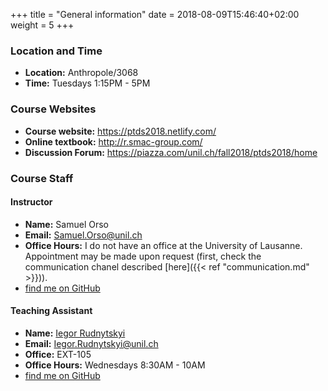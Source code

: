 +++
title = "General information"
date =  2018-08-09T15:46:40+02:00
weight = 5
+++

### Location and Time

- **Location:** Anthropole/3068
- **Time:** Tuesdays 1:15PM - 5PM

### Course Websites

* **Course website:**  <https://ptds2018.netlify.com/>
* **Online textbook:**  <http://r.smac-group.com/>
* **Discussion Forum:** <https://piazza.com/unil.ch/fall2018/ptds2018/home>

### Course Staff

#### Instructor

- **Name:** Samuel Orso
- **Email:** [Samuel.Orso@unil.ch](mailto:Samuel.Orso@unil.ch)
- **Office Hours:** I do not have an office at the University of Lausanne. Appointment
may be made upon request (first, check the communication chanel described [here]({{< ref "communication.md" >}})).
- <i class='fa fa-fw fa-github'></i> [find me on GitHub](https://github.com/samorso)

#### Teaching Assistant 

- **Name:** [Iegor Rudnytskyi](http://hec.unil.ch/hec/recherche/fiche?pnom=irudnytskyi&dyn_lang=en)
- **Email:** [Iegor.Rudnytskyi@unil.ch](mailto:Iegor.Rudnytskyi@unil.ch)
- **Office:** EXT-105
- **Office Hours:** Wednesdays 8:30AM - 10AM  
- <i class='fa fa-fw fa-github'></i> [find me on GitHub](https://github.com/irudnyts)